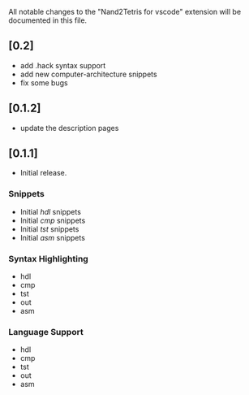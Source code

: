 All notable changes to the "Nand2Tetris for vscode" extension will be documented in this file.

## [0.2]

- add .hack syntax support
- add new computer-architecture snippets
- fix some bugs

## [0.1.2]

- update the description pages

## [0.1.1]

- Initial release.

### Snippets

- Initial _hdl_ snippets
- Initial _cmp_ snippets
- Initial _tst_ snippets
- Initial _asm_ snippets

### Syntax Highlighting

- hdl
- cmp
- tst
- out
- asm

### Language Support

- hdl
- cmp
- tst
- out
- asm
